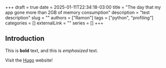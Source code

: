 +++ 
draft = true
date = 2025-01-11T22:34:18-03:00
title = "The day that my app gone more than 2GB of memory consumption"
description = "test description"
slug = ""
authors = ["Ramon"]
tags = ["python", "profiling"]
categories = []
externalLink = ""
series = []
+++
## Introduction

This is **bold** text, and this is *emphasized* text.

Visit the [Hugo](https://gohugo.io) website!
